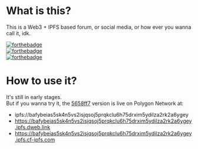 # What is this?
This is a Web3 + IPFS based forum, or social media, or how ever you wanna call it, idk.

[![forthebadge](https://forthebadge.com/images/badges/0-percent-optimized.svg)](https://forthebadge.com) <br />
[![forthebadge](https://forthebadge.com/images/badges/60-percent-of-the-time-works-every-time.svg)](https://forthebadge.com) <br />
[![forthebadge](https://forthebadge.com/images/badges/powered-by-black-magic.svg)](https://forthebadge.com)

# How to use it?
It's still in early stages. <br />
But if you wanna try it, 
the [5658ff7](https://github.com/DeepDoge/web3-forum/commit/5658ff7d1aca824376bc5a3e24ba7cebdb7e1d16) version is live on Polygon Network at: <br /> 
- ipfs://bafybeias5sk4n5vs2isjqsoj5prqkclu6h75drxim5ydilza2rk2a6ygey
- https://bafybeias5sk4n5vs2isjqsoj5prqkclu6h75drxim5ydilza2rk2a6ygey.ipfs.dweb.link
- https://bafybeias5sk4n5vs2isjqsoj5prqkclu6h75drxim5ydilza2rk2a6ygey.ipfs.cf-ipfs.com
